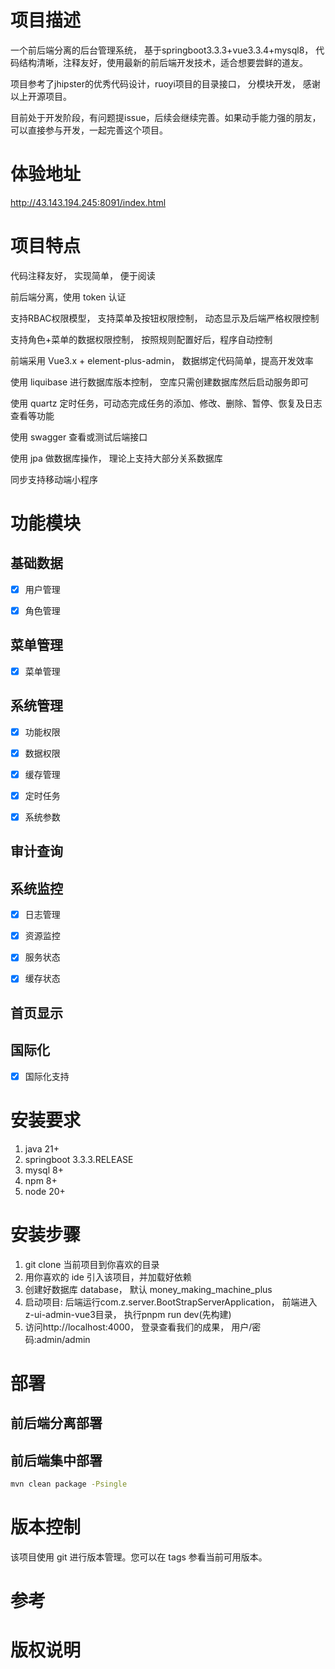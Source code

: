 # 项目描述

一个前后端分离的后台管理系统， 基于springboot3.3.3+vue3.3.4+mysql8， 代码结构清晰，注释友好，使用最新的前后端开发技术，适合想要尝鲜的道友。

项目参考了jhipster的优秀代码设计，ruoyi项目的目录接口， 分模块开发， 感谢以上开源项目。

目前处于开发阶段，有问题提issue，后续会继续完善。如果动手能力强的朋友，可以直接参与开发，一起完善这个项目。

# 体验地址

http://43.143.194.245:8091/index.html 

# 项目特点

代码注释友好， 实现简单， 便于阅读

前后端分离，使用 token 认证

支持RBAC权限模型， 支持菜单及按钮权限控制， 动态显示及后端严格权限控制

支持角色+菜单的数据权限控制， 按照规则配置好后，程序自动控制

前端采用 Vue3.x + element-plus-admin， 数据绑定代码简单，提高开发效率

使用 liquibase 进行数据库版本控制， 空库只需创建数据库然后启动服务即可

使用 quartz 定时任务，可动态完成任务的添加、修改、删除、暂停、恢复及日志查看等功能

使用 swagger 查看或测试后端接口

使用 jpa 做数据库操作， 理论上支持大部分关系数据库

同步支持移动端小程序

# 功能模块

## 基础数据

- [x] 用户管理

- [x] 角色管理

## 菜单管理

- [x] 菜单管理

## 系统管理

- [x] 功能权限

- [x] 数据权限

- [x] 缓存管理

- [x] 定时任务

- [x] 系统参数

## 审计查询

## 系统监控

- [x] 日志管理

- [x] 资源监控

- [x] 服务状态

- [x] 缓存状态

## 首页显示

## 国际化

- [x] 国际化支持

# 安装要求
1. java 21+
2. springboot 3.3.3.RELEASE
3. mysql 8+
5. npm 8+
6. node 20+

# 安装步骤

1. git clone 当前项目到你喜欢的目录
2. 用你喜欢的 ide 引入该项目，并加载好依赖
3. 创建好数据库 database， 默认 money_making_machine_plus
5. 启动项目: 后端运行com.z.server.BootStrapServerApplication， 前端进入z-ui-admin-vue3目录， 执行pnpm run dev(先构建)
6. 访问http://localhost:4000， 登录查看我们的成果， 用户/密码:admin/admin

# 部署

## 前后端分离部署

## 前后端集中部署
```sh
mvn clean package -Psingle
```

# 版本控制

该项目使用 git 进行版本管理。您可以在 tags 参看当前可用版本。

# 参考

# 版权说明
